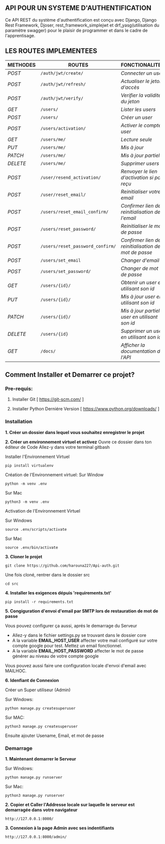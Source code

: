 ## API POUR UN SYSTEME D'AUTHENTIFICATION
Ce API REST du système d'authentification est conçu avec Django, Django Rest Framework, Djoser, rest_framework_simplejwt et drf_yasg(utilisation du paramètre swagger) pour le plaisir de programmer et dans le cadre de l'apprentisage.



## LES ROUTES IMPLEMENTEES
| METHODES | ROUTES | FONCTIONALITES |
| ------- | ----- | ------------- | 
| *POST* | ```/auth/jwt/create/``` | _Connecter un user_|
| *POST* | ```/auth/jwt/refresh/``` | _Actualiser le jeton d'accès_|
| *POST* | ```/auth/jwt/verify/``` | _Verifier la validité du jeton_|
| *GET* | ```/users/``` | _Lister les users_|
| *POST* | ```/users/``` | _Créer un user_|
| *POST* | ```/users/activation/``` | _Activer le compte user_|
| *GET* | ```/users/me/``` | _Lecture seule_|
| *PUT* | ```/users/me/``` | _Mis à jour_|
| *PATCH* | ```/users/me/``` | _Mis à jour partiel_|
| *DELETE* | ```/users/me/``` | _Supprimer users_|
| *POST* | ```/user/resend_activation/``` | _Renvoyer le lien d'activation si pas reçu_|
| *POST* | ```/user/reset_email/``` | _Reinitialiser votre email_|
| *POST* | ```/users/reset_email_confirm/``` | _Confirmer lien de reinitialisation de l'email_|
| *POST* | ```/users/reset_password/``` | _Reinitialiser le mot de passe_|
| *POST* | ```/users/reset_password_confirm/``` | _Confirmer lien de reinitialisation de mot de passe_|
| *POST* | ```/users/set_email``` | _Changer d'email_|
| *POST* | ```/users/set_password/``` | _Changer de mot de passe_|
| *GET* | ```/users/{id}/``` | _Obtenir un user en utilisant son id_|
| *PUT* | ```/users/{id}/``` | _Mis à jour user en utilisant son id_|
| *PATCH* | ```/users/{id}/``` | _Mis à jour partiel user en utilisant son id_|
| *DELETE* | ```/users/{id}``` | _Supprimer un user en utilisant son id_|
| *GET* | ```/docs/``` | _Afficher la documentation de l'API_|

## Comment Installer et Demarrer ce projet?

### Pre-requis:
1. Installer Git
[ https://git-scm.com/ ]

2. Installer Python Derniére Version
[ https://www.python.org/downloads/ ]

### Installation
**1. Créer un dossier dans lequel vous souhaitez enregistrer le projet**

**2. Créer un environnement virtuel et activez**
Ouvre ce dossier dans ton éditeur de Code
Allez-y dans votre terminal gitbash

Installer l'Environnement Virtuel
```
pip install virtualenv
```

Création de l'Environnement virtuel:
Sur Window
```
python -m venv .env
```
Sur Mac
```
python3 -m venv .env
```

Activation de l'Environnement Virtuel

Sur Windows
```
source .env/scripts/activate
```

Sur Mac
```
source .env/bin/activate
```

**3. Cloner le projet**
```
git clone https://github.com/harouna227/Api-auth.git
```
Une fois cloné, rentrer dans le dossier src
```
cd src
```

**4. Installer les exigences dépuis 'requirements.txt'**
```
pip install -r requirements.txt
```
**5. Congiguration d'envoi d'email par SMTP lors de restauration de mot de passe**

Vous pouvez configurer ça aussi, aprés le demarrage du Serveur

- Allez-y dans le fichier settings.py se trouvant dans le dossier core
- A la variable **EMAIL_HOST_USER** affecter votre mail configuré sur votre compte google pour test. Mettez un email fonctionnel.
- A la variable **EMAIL_HOST_PASSWORD** affecter le mot de passe générer au niveau de votre compte google

Vous pouvez aussi faire une configuration locale d'envoi d'email avec MAILHOC.

**6. Idenfiant de Connexion**

Créer un Super utiliseur (Admin)

Sur Windows:
```
python manage.py createsuperuser
```
Sur MAC:
```
python3 manage.py createsuperuser
```
Ensuite ajouter Usename, Email, et mot de passe

### Demarrage
**1.  Maintenant demarrer le Serveur**

Sur Windows:
```
python manage.py runserver
```

Sur Mac:
```
python3 manage.py runserver
```
**2. Copier et Caller l'Addresse locale sur laquelle le serveur est demarragée dans votre navigateur**

```
http://127.0.0.1:8000/
```

**3. Connexion à la page Admin avec ses indentifiants**
```
http://127.0.0.1:8000/admin/
```